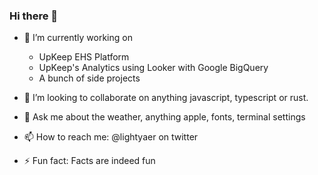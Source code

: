 ### Hi there 👋

- 🔭 I’m currently working on
   - UpKeep EHS Platform
   - UpKeep's Analytics using Looker with Google BigQuery
   - A bunch of side projects

- 👯 I’m looking to collaborate on anything javascript, typescript or rust.

- 💬 Ask me about the weather, anything apple, fonts, terminal settings

- 📫 How to reach me: @lightyaer on twitter

- ⚡ Fun fact: Facts are indeed fun

